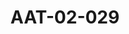 ---
pid: AAT-02-029
title: AAT-02-029
language: en
collection: Abdel Rahman Ali Taha
original_label: 
rights: Fadwa Ali Taha
location_of_original: 'Fadwa Ali Taha '
photographer_or_studio: 
scanned_from: jpeg
_date: '1952'
location: Omdurman
description: Abdel Rahman Ali Taha speaks to crowds greeting the Sayed Abdel Rahman
  al Mahdi after his return from his trip to London and Cairo
additional_notes: Abdel Rahman Ali Taha and Abdel Rahman al Mahdi in their trip to
  London and the negotiations with Antonio Aiden, the British Foreign Minister where
  he urged him to approve the draft of the self-governing law and sign the agreement
  of the Egyptian report in Cairo among the independence delegation composed of Abdel
  Rahman al Mahdi with the government of Muhammad Neguib
permission_display: 'yes'
on_server: 'no'
on_website: 'no'
permalink: "/archive/en/aat-02-029.html"
layout: photo-page
---